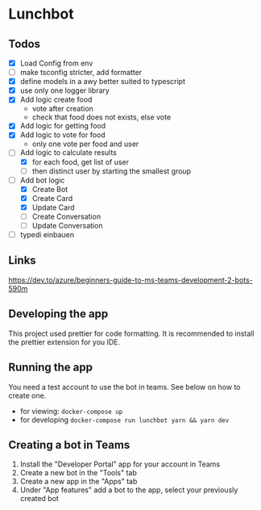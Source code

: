 # Lunchbot

## Todos

- [x] Load Config from env
- [ ] make tsconfig stricter, add formatter
- [x] define models in a awy better suited to typescript
- [x] use only one logger library
- [x] Add logic create food
    - vote after creation
    - check that food does not exists, else vote
- [x] Add logic for getting food
- [x] Add logic to vote for food
    - only one vote per food and user
- [ ] Add logic to calculate results
    - [x] for each food, get list of user
    - [ ] then distinct user by starting the smallest group
- [ ] Add bot logic
  - [x] Create Bot
  - [x] Create Card
  - [x] Update Card
  - [ ] Create Conversation
  - [ ] Update Conversation
- [ ] typedi einbauen

## Links
https://dev.to/azure/beginners-guide-to-ms-teams-development-2-bots-590m

## Developing the app

This project used prettier for code formatting. It is recommended to install the prettier extension for you IDE.

## Running the app

You need a test account to use the bot in teams. See below on how to create one.

- for viewing: `docker-compose up`
- for developing `docker-compose run lunchbot yarn && yarn dev`

## Creating a bot in Teams

1. Install the "Developer Portal" app for your account in Teams
2. Create a new bot in the "Tools" tab
3. Create a new app in the "Apps" tab
4. Under "App features" add a bot to the app, select your previously created bot
